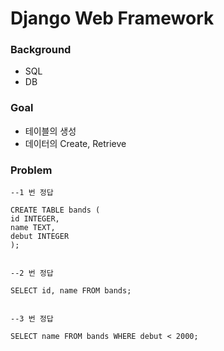 # Django Web Framework

### Background

-  SQL
- DB

### Goal

- 테이블의 생성
- 데이터의 Create, Retrieve

### Problem

```sqlite
--1 번 정답

CREATE TABLE bands (
id INTEGER,
name TEXT,
debut INTEGER
);


--2 번 정답

SELECT id, name FROM bands;


--3 번 정답

SELECT name FROM bands WHERE debut < 2000;

```

